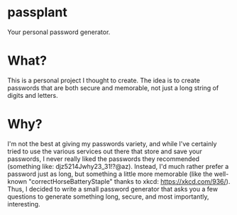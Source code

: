 # passplant
Your personal password generator.

# What?
This is a personal project I thought to create. The idea is to create passwords that are both secure and memorable, not just a long string of digits and letters.

# Why?
I'm not the best at giving my passwords variety, and while I've certainly tried to use the various services out there that store and save your passwords, I never really liked the passwords they recommended (something like: djz5214Jwhy23_31!?@az). Instead, I'd much rather prefer a password just as long, but something a little more memorable (like the well-known "correctHorseBatteryStaple" thanks to xkcd: https://xkcd.com/936/). Thus, I decided to write a small password generator that asks you a few questions to generate something long, secure, and most importantly, interesting.

